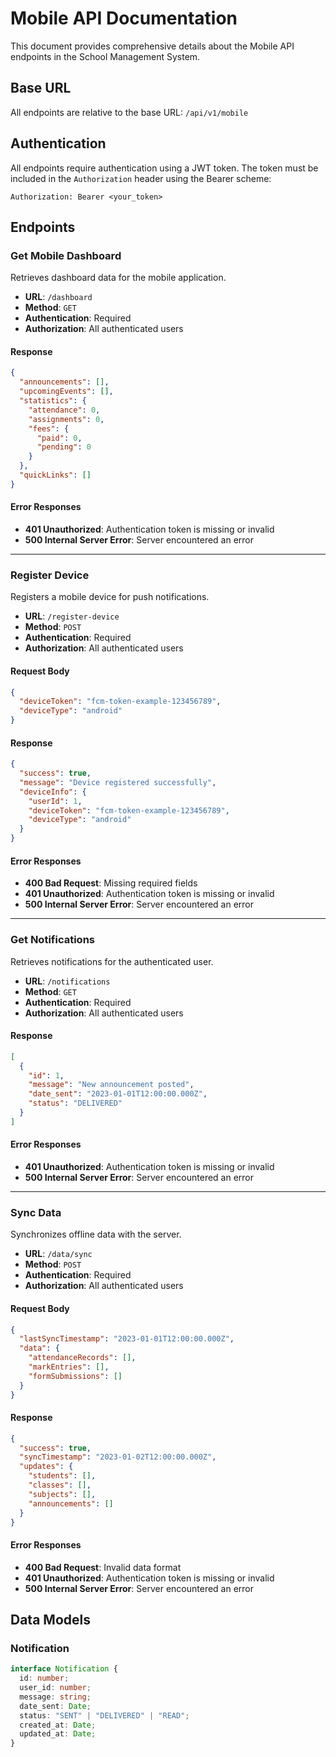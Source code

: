 # Mobile API Documentation

This document provides comprehensive details about the Mobile API endpoints in the School Management System.

## Base URL

All endpoints are relative to the base URL: `/api/v1/mobile`

## Authentication

All endpoints require authentication using a JWT token. The token must be included in the `Authorization` header using the Bearer scheme:

```
Authorization: Bearer <your_token>
```

## Endpoints

### Get Mobile Dashboard

Retrieves dashboard data for the mobile application.

- **URL**: `/dashboard`
- **Method**: `GET`
- **Authentication**: Required
- **Authorization**: All authenticated users

#### Response

```json
{
  "announcements": [],
  "upcomingEvents": [],
  "statistics": {
    "attendance": 0,
    "assignments": 0,
    "fees": {
      "paid": 0,
      "pending": 0
    }
  },
  "quickLinks": []
}
```

#### Error Responses

- **401 Unauthorized**: Authentication token is missing or invalid
- **500 Internal Server Error**: Server encountered an error

---

### Register Device

Registers a mobile device for push notifications.

- **URL**: `/register-device`
- **Method**: `POST`
- **Authentication**: Required
- **Authorization**: All authenticated users

#### Request Body

```json
{
  "deviceToken": "fcm-token-example-123456789",
  "deviceType": "android"
}
```

#### Response

```json
{
  "success": true,
  "message": "Device registered successfully",
  "deviceInfo": {
    "userId": 1,
    "deviceToken": "fcm-token-example-123456789",
    "deviceType": "android"
  }
}
```

#### Error Responses

- **400 Bad Request**: Missing required fields
- **401 Unauthorized**: Authentication token is missing or invalid
- **500 Internal Server Error**: Server encountered an error

---

### Get Notifications

Retrieves notifications for the authenticated user.

- **URL**: `/notifications`
- **Method**: `GET`
- **Authentication**: Required
- **Authorization**: All authenticated users

#### Response

```json
[
  {
    "id": 1,
    "message": "New announcement posted",
    "date_sent": "2023-01-01T12:00:00.000Z",
    "status": "DELIVERED"
  }
]
```

#### Error Responses

- **401 Unauthorized**: Authentication token is missing or invalid
- **500 Internal Server Error**: Server encountered an error

---

### Sync Data

Synchronizes offline data with the server.

- **URL**: `/data/sync`
- **Method**: `POST`
- **Authentication**: Required
- **Authorization**: All authenticated users

#### Request Body

```json
{
  "lastSyncTimestamp": "2023-01-01T12:00:00.000Z",
  "data": {
    "attendanceRecords": [],
    "markEntries": [],
    "formSubmissions": []
  }
}
```

#### Response

```json
{
  "success": true,
  "syncTimestamp": "2023-01-02T12:00:00.000Z",
  "updates": {
    "students": [],
    "classes": [],
    "subjects": [],
    "announcements": []
  }
}
```

#### Error Responses

- **400 Bad Request**: Invalid data format
- **401 Unauthorized**: Authentication token is missing or invalid
- **500 Internal Server Error**: Server encountered an error

## Data Models

### Notification

```typescript
interface Notification {
  id: number;
  user_id: number;
  message: string;
  date_sent: Date;
  status: "SENT" | "DELIVERED" | "READ";
  created_at: Date;
  updated_at: Date;
}
``` 